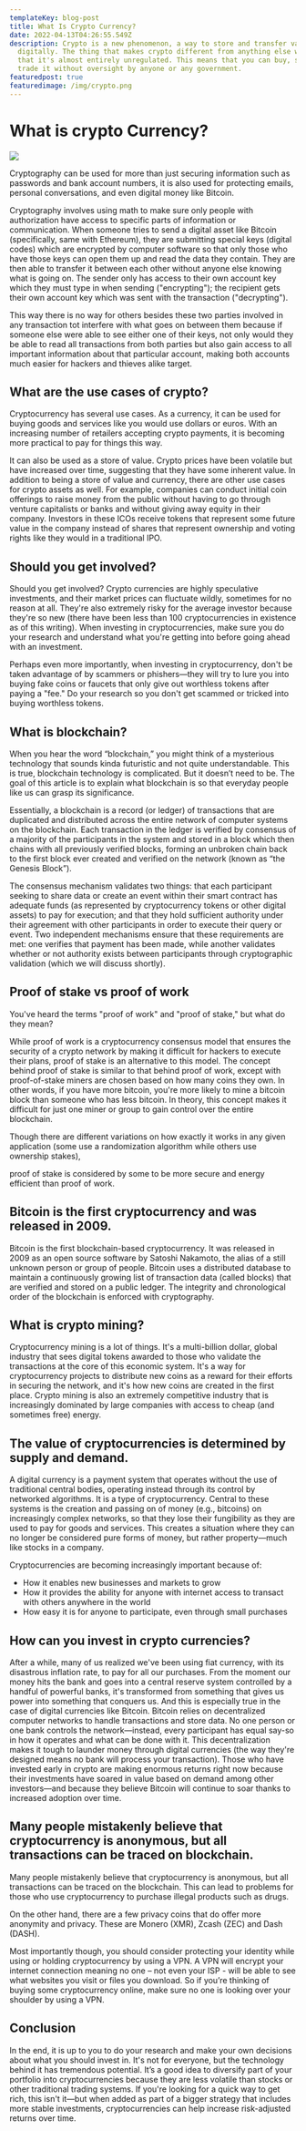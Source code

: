 ```yaml
---
templateKey: blog-post
title: What Is Crypto Currency?
date: 2022-04-13T04:26:55.549Z
description: Crypto is a new phenomenon, a way to store and transfer value
  digitally. The thing that makes crypto different from anything else we know is
  that it's almost entirely unregulated. This means that you can buy, sell, and
  trade it without oversight by anyone or any government.
featuredpost: true
featuredimage: /img/crypto.png
---
```

<!--StartFragment-->

<!--StartFragment-->

# What is crypto Currency?

![](/img/crypto.png)

<!--EndFragment-->

Cryptography can be used for more than just securing information such as passwords and bank account numbers, it is also used for protecting emails, personal conversations, and even digital money like Bitcoin.

Cryptography involves using math to make sure only people with authorization have access to specific parts of information or communication. When someone tries to send a digital asset like Bitcoin (specifically, same with Ethereum), they are submitting special keys (digital codes) which are encrypted by computer software so that only those who have those keys can open them up and read the data they contain. They are then able to transfer it between each other without anyone else knowing what is going on. The sender only has access to their own account key which they must type in when sending ("encrypting"); the recipient gets their own account key which was sent with the transaction ("decrypting").

This way there is no way for others besides these two parties involved in any transaction tot interfere with what goes on between them because if someone else were able to see either one of their keys, not only would they be able to read all transactions from both parties but also gain access to all important information about that particular account, making both accounts much easier for hackers and thieves alike target.

## What are the use cases of crypto?

Cryptocurrency has several use cases. As a currency, it can be used for buying goods and services like you would use dollars or euros. With an increasing number of retailers accepting crypto payments, it is becoming more practical to pay for things this way.

It can also be used as a store of value. Crypto prices have been volatile but have increased over time, suggesting that they have some inherent value. In addition to being a store of value and currency, there are other use cases for crypto assets as well. For example, companies can conduct initial coin offerings to raise money from the public without having to go through venture capitalists or banks and without giving away equity in their company. Investors in these ICOs receive tokens that represent some future value in the company instead of shares that represent ownership and voting rights like they would in a traditional IPO.

## Should you get involved?

Should you get involved? Crypto currencies are highly speculative investments, and their market prices can fluctuate wildly, sometimes for no reason at all. They're also extremely risky for the average investor because they're so new (there have been less than 100 cryptocurrencies in existence as of this writing). When investing in cryptocurrencies, make sure you do your research and understand what you're getting into before going ahead with an investment.

Perhaps even more importantly, when investing in cryptocurrency, don't be taken advantage of by scammers or phishers—they will try to lure you into buying fake coins or faucets that only give out worthless tokens after paying a "fee." Do your research so you don't get scammed or tricked into buying worthless tokens.

## What is blockchain?

When you hear the word “blockchain,” you might think of a mysterious technology that sounds kinda futuristic and not quite understandable. This is true, blockchain technology is complicated. But it doesn’t need to be. The goal of this article is to explain what blockchain is so that everyday people like us can grasp its significance.

Essentially, a blockchain is a record (or ledger) of transactions that are duplicated and distributed across the entire network of computer systems on the blockchain. Each transaction in the ledger is verified by consensus of a majority of the participants in the system and stored in a block which then chains with all previously verified blocks, forming an unbroken chain back to the first block ever created and verified on the network (known as “the Genesis Block”).

The consensus mechanism validates two things: that each participant seeking to share data or create an event within their smart contract has adequate funds (as represented by cryptocurrency tokens or other digital assets) to pay for execution; and that they hold sufficient authority under their agreement with other participants in order to execute their query or event. Two independent mechanisms ensure that these requirements are met: one verifies that payment has been made, while another validates whether or not authority exists between participants through cryptographic validation (which we will discuss shortly).

## Proof of stake vs proof of work

You've heard the terms "proof of work" and "proof of stake," but what do they mean?

While proof of work is a cryptocurrency consensus model that ensures the security of a crypto network by making it difficult for hackers to execute their plans, proof of stake is an alternative to this model. The concept behind proof of stake is similar to that behind proof of work, except with proof-of-stake miners are chosen based on how many coins they own. In other words, if you have more bitcoin, you're more likely to mine a bitcoin block than someone who has less bitcoin. In theory, this concept makes it difficult for just one miner or group to gain control over the entire blockchain.

Though there are different variations on how exactly it works in any given application (some use a randomization algorithm while others use ownership stakes),

proof of stake is considered by some to be more secure and energy efficient than proof of work.

## Bitcoin is the first cryptocurrency and was released in 2009.

Bitcoin is the first blockchain-based cryptocurrency. It was released in 2009 as an open source software by Satoshi Nakamoto, the alias of a still unknown person or group of people. Bitcoin uses a distributed database to maintain a continuously growing list of transaction data (called blocks) that are verified and stored on a public ledger. The integrity and chronological order of the blockchain is enforced with cryptography.

## What is crypto mining?

Cryptocurrency mining is a lot of things. It's a multi-billion dollar, global industry that sees digital tokens awarded to those who validate the transactions at the core of this economic system. It's a way for cryptocurrency projects to distribute new coins as a reward for their efforts in securing the network, and it's how new coins are created in the first place. Crypto mining is also an extremely competitive industry that is increasingly dominated by large companies with access to cheap (and sometimes free) energy.

## The value of cryptocurrencies is determined by supply and demand.

A digital currency is a payment system that operates without the use of traditional central bodies, operating instead through its control by networked algorithms. It is a type of cryptocurrency. Central to these systems is the creation and passing on of money (e.g., bitcoins) on increasingly complex networks, so that they lose their fungibility as they are used to pay for goods and services. This creates a situation where they can no longer be considered pure forms of money, but rather property—much like stocks in a company.

Cryptocurrencies are becoming increasingly important because of:

* How it enables new businesses and markets to grow
* How it provides the ability for anyone with internet access to transact with others anywhere in the world
* How easy it is for anyone to participate, even through small purchases

## How can you invest in crypto currencies?

After a while, many of us realized we've been using fiat currency, with its disastrous inflation rate, to pay for all our purchases. From the moment our money hits the bank and goes into a central reserve system controlled by a handful of powerful banks, it's transformed from something that gives us power into something that conquers us. And this is especially true in the case of digital currencies like Bitcoin. Bitcoin relies on decentralized computer networks to handle transactions and store data. No one person or one bank controls the network—instead, every participant has equal say-so in how it operates and what can be done with it. This decentralization makes it tough to launder money through digital currencies (the way they're designed means no bank will process your transaction). Those who have invested early in crypto are making enormous returns right now because their investments have soared in value based on demand among other investors—and because they believe Bitcoin will continue to soar thanks to increased adoption over time.

## Many people mistakenly believe that cryptocurrency is anonymous, but all transactions can be traced on blockchain.

Many people mistakenly believe that cryptocurrency is anonymous, but all transactions can be traced on the blockchain. This can lead to problems for those who use cryptocurrency to purchase illegal products such as drugs.

On the other hand, there are a few privacy coins that do offer more anonymity and privacy. These are Monero (XMR), Zcash (ZEC) and Dash (DASH).

Most importantly though, you should consider protecting your identity while using or holding cryptocurrency by using a VPN. A VPN will encrypt your internet connection meaning no one – not even your ISP - will be able to see what websites you visit or files you download. So if you’re thinking of buying some cryptocurrency online, make sure no one is looking over your shoulder by using a VPN.

## Conclusion

In the end, it is up to you to do your research and make your own decisions about what you should invest in. It's not for everyone, but the technology behind it has tremendous potential. It’s a good idea to diversify part of your portfolio into cryptocurrencies because they are less volatile than stocks or other traditional trading systems. If you're looking for a quick way to get rich, this isn't it—but when added as part of a bigger strategy that includes more stable investments, cryptocurrencies can help increase risk-adjusted returns over time.

<!--EndFragment-->